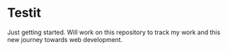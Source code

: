 # Testit
Just getting started.
Will work on this repository to track my work and this new journey towards web development.
